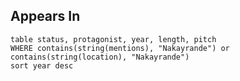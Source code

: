 
## Appears In

```dataview
table status, protagonist, year, length, pitch
WHERE contains(string(mentions), "Nakayrande") or contains(string(location), "Nakayrande")
sort year desc
```
